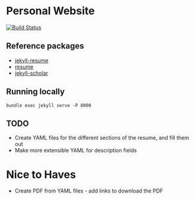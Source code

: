 # Personal Website

[![Build Status](https://travis-ci.org/banerjs/banerjs.github.io.svg?branch=devel)](https://travis-ci.org/banerjs/banerjs.github.io)

## Reference packages

- [jekyll-resume](https://github.com/mattcouchman/jekyll-resume)
- [resume](https://github.com/mhyee/resume)
- [jekyll-scholar](https://github.com/inukshuk/jekyll-scholar)

## Running locally

`bundle exec jekyll serve -P 8000`

## TODO

- Create YAML files for the different sections of the resume, and fill them out
- Make more extensible YAML for description fields

# Nice to Haves

- Create PDF from YAML files - add links to download the PDF
